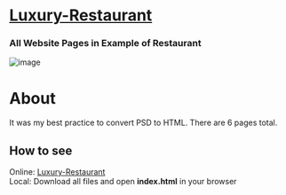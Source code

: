 # [Luxury-Restaurant](https://muhammadolim.github.io/Luxury-Restaurant)
### All Website Pages in Example of Restaurant <br />

![image](https://user-images.githubusercontent.com/58527269/178087459-7b1b3ea0-76a3-4a22-9ee5-2b302c8e1fd5.png)
# About
It was my best practice to convert PSD to HTML. There are 6 pages total.
## How to see
Online: [Luxury-Restaurant](https://muhammadolim.github.io/Luxury-Restaurant) <br />
Local: Download all files and open **index.html** in your browser
